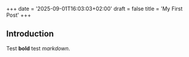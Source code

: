 +++
date = '2025-09-01T16:03:03+02:00'
draft = false
title = 'My First Post'
+++

## Introduction

Test **bold** test *markdown*.
